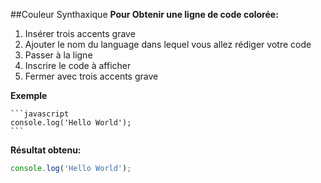 ##Couleur Synthaxique
**Pour Obtenir une ligne de code colorée:**
1. Insérer trois accents grave
2. Ajouter le nom du language dans lequel vous allez rédiger votre code
3. Passer à la ligne
4. Inscrire le code à afficher
5. Fermer avec trois accents grave

**Exemple**

    ```javascript
    console.log('Hello World');
    ```

**Résultat obtenu:**

```javascript
console.log('Hello World');
```
